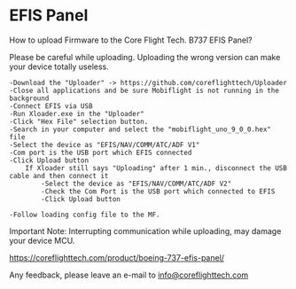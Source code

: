 # EFIS Panel

How to upload Firmware to the Core Flight Tech. B737 EFIS Panel?

Please be careful while uploading. Uploading the wrong version can make your device totally useless.

	-Download the "Uploader" -> https://github.com/coreflighttech/Uploader
	-Close all applications and be sure Mobiflight is not running in the background
	-Connect EFIS via USB
	-Run Xloader.exe in the "Uploader"
	-Click "Hex File" selection button.
	-Search in your computer and select the "mobiflight_uno_9_0_0.hex" file
	-Select the device as "EFIS/NAV/COMM/ATC/ADF V1"
	-Com port is the USB port which EFIS connected
	-Click Upload button
		If Xloader still says "Uploading" after 1 min., disconnect the USB cable and then connect it
			-Select the device as "EFIS/NAV/COMM/ATC/ADF V2"
			-Check the Com Port is the USB port which connected to EFIS
			-Click Upload button
	
	-Follow loading config file to the MF.


Important Note: Interrupting communication while uploading, may damage your device MCU.

https://coreflighttech.com/product/boeing-737-efis-panel/

Any feedback, please leave an e-mail to info@coreflighttech.com

